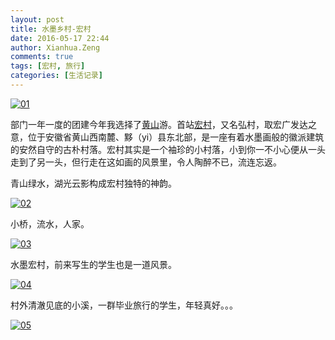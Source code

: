 ```yaml
---
layout: post
title: 水墨乡村-宏村
date: 2016-05-17 22:44
author: Xianhua.Zeng
comments: true
tags: [宏村, 旅行]
categories: [生活记录]
---
```

<p><a href="http://www.xianhuazeng.com/cn/wp-content/uploads/2016/05/01.jpg"><img class="aligncenter size-full" src="http://www.xianhuazeng.com/cn/wp-content/uploads/2016/05/01.jpg" alt="01" /></a></p>
<p>部门一年一度的团建今年我选择了<span style="text-decoration: none;"><a href="https://zh.wikipedia.org/wiki/%E9%BB%84%E5%B1%B1">黄山</a></span>游。首站<span style="text-decoration: none;"><a href="https://zh.wikipedia.org/wiki/%E5%AE%8F%E6%9D%91" target="_blank">宏村</a></span>，又名弘村，取宏广发达之意，位于安徽省黄山西南麓、黟（yi）县东北部，是一座有着水墨画般的徽派建筑的安然自守的古朴村落。宏村其实是一个袖珍的小村落，小到你一不小心便从一头走到了另一头，但行走在这如画的风景里，令人陶醉不已，流连忘返。</p>
<p>青山绿水，湖光云影构成宏村独特的神韵。</p>
<p><a href="http://www.xianhuazeng.com/cn/wp-content/uploads/2016/05/02.jpg"><img class="aligncenter size-full" src="http://www.xianhuazeng.com/cn/wp-content/uploads/2016/05/02.jpg" alt="02" /></a></p>
<p>小桥，流水，人家。</p>
<p><a href="http://www.xianhuazeng.com/cn/wp-content/uploads/2016/05/03.jpg"><img class="aligncenter size-full" src="http://www.xianhuazeng.com/cn/wp-content/uploads/2016/05/03.jpg" alt="03" /></a></p>
<p>水墨宏村，前来写生的学生也是一道风景。</p>
<p><a href="http://www.xianhuazeng.com/cn/wp-content/uploads/2016/05/04.jpg"><img class="aligncenter size-full" src="http://www.xianhuazeng.com/cn/wp-content/uploads/2016/05/04.jpg" alt="04" /></a></p>
<p>村外清澈见底的小溪，一群毕业旅行的学生，年轻真好。。。</p>
<p><a href="http://www.xianhuazeng.com/cn/wp-content/uploads/2016/05/05.jpg"><img class="aligncenter size-full" src="http://www.xianhuazeng.com/cn/wp-content/uploads/2016/05/05.jpg" alt="05" /></a></p>